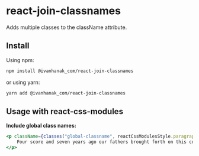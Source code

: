 # react-join-classnames

Adds multiple classes to the className attribute.

## Install

Using npm:

```sh
npm install @ivanhanak_com/react-join-classnames
```

or using yarn:

```sh
yarn add @ivanhanak_com/react-join-classnames
```


## Usage with react-css-modules

**Include global class names:**
```jsx harmony
<p className={classes("global-classname", reactCssModulesStyle.paragraph, shouldIBeTruthful && "then-include-this", andIfThisIsFalse && "will-not-be-included")}>
    Four score and seven years ago our fathers brought forth on this continent, a new nation, conceived in Liberty, and dedicated to the proposition that all men are created equal.
</p>
```